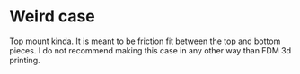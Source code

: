 # Weird case

Top mount kinda. It is meant to be friction fit between the top and bottom pieces.
I do not recommend making this case in any other way than FDM 3d printing.
